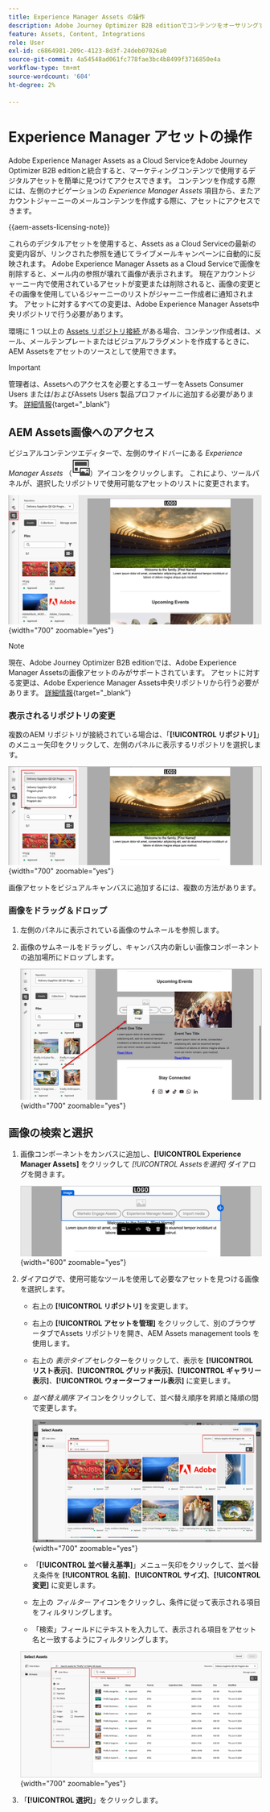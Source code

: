 ```yaml
---
title: Experience Manager Assets の操作
description: Adobe Journey Optimizer B2B editionでコンテンツをオーサリングする際に、接続されたAEM Assets リポジトリの画像アセットを使用する方法について説明します。
feature: Assets, Content, Integrations
role: User
exl-id: c6864981-209c-4123-8d3f-24deb07026a0
source-git-commit: 4a54548ad061fc778fae3bc4b8499f3716850e4a
workflow-type: tm+mt
source-wordcount: '604'
ht-degree: 2%

---
```


# Experience Manager アセットの操作

Adobe Experience Manager Assets as a Cloud ServiceをAdobe Journey Optimizer B2B editionと統合すると、マーケティングコンテンツで使用するデジタルアセットを簡単に見つけてアクセスできます。 コンテンツを作成する際には、左側のナビゲーションの _Experience Manager Assets_ 項目から、またアカウントジャーニーのメールコンテンツを作成する際に、アセットにアクセスできます。

{{aem-assets-licensing-note}}

これらのデジタルアセットを使用すると、Assets as a Cloud Serviceの最新の変更内容が、リンクされた参照を通じてライブメールキャンペーンに自動的に反映されます。 Adobe Experience Manager Assets as a Cloud Serviceで画像を削除すると、メール内の参照が壊れて画像が表示されます。 現在アカウントジャーニー内で使用されているアセットが変更または削除されると、画像の変更とその画像を使用しているジャーニーのリストがジャーニー作成者に通知されます。 アセットに対するすべての変更は、Adobe Experience Manager Assets中央リポジトリで行う必要があります。

環境に 1 つ以上の [Assets リポジトリ接続 ](../admin/configure-aem-repositories.md) がある場合、コンテンツ作成者は、メール、メールテンプレートまたはビジュアルフラグメントを作成するときに、AEM Assetsをアセットのソースとして使用できます。

>[!IMPORTANT]
>
>管理者は、Assetsへのアクセスを必要とするユーザーをAssets Consumer Users または/およびAssets Users 製品プロファイルに追加する必要があります。 [詳細情報](https://experienceleague.adobe.com/en/docs/experience-manager-cloud-service/content/security/ims-support#managing-products-and-user-access-in-admin-console){target="_blank"}

## AEM Assets画像へのアクセス

ビジュアルコンテンツエディターで、左側のサイドバーにある _Experience Manager Assets_ （![Experience Manager Assets アイコン ](../../assets/do-not-localize/icon-assets-aem.svg)）アイコンをクリックします。 これにより、ツールパネルが、選択したリポジトリで使用可能なアセットのリストに変更されます。

![Assets セレクターアイコンをクリックして、画像アセットにアクセスする ](./assets/content-assets-selector-aem-assets.png){width="700" zoomable="yes"}

>[!NOTE]
>
>現在、Adobe Journey Optimizer B2B editionでは、Adobe Experience Manager Assetsの画像アセットのみがサポートされています。 アセットに対する変更は、Adobe Experience Manager Assets中央リポジトリから行う必要があります。 [詳細情報](https://experienceleague.adobe.com/en/docs/experience-manager-cloud-service/content/assets/manage/manage-digital-assets){target="_blank"}

### 表示されるリポジトリの変更

複数のAEM リポジトリが接続されている場合は、「**[!UICONTROL リポジトリ]**」のメニュー矢印をクリックして、左側のパネルに表示するリポジトリを選択します。

![AEM Assets リポジトリを選択して画像アセットにアクセスする ](./assets/content-assets-selector-aem-repo.png){width="700" zoomable="yes"}

画像アセットをビジュアルキャンバスに追加するには、複数の方法があります。

### 画像をドラッグ＆ドロップ

1. 左側のパネルに表示されている画像のサムネールを参照します。

1. 画像のサムネールをドラッグし、キャンバス内の新しい画像コンポーネントの追加場所にドロップします。

   ![ 画像アセットをドラッグ&amp;ドロップ ](./assets/content-drag-drop-image-aem-assets.png){width="700" zoomable="yes"}

## 画像の検索と選択

1. 画像コンポーネントをカンバスに追加し、**[!UICONTROL Experience Manager Assets]** をクリックして _[!UICONTROL Assetsを選択]_ ダイアログを開きます。

   ![ 画像コンポーネントのアセットの選択 ](./assets/content-image-component-empty.png){width="600" zoomable="yes"}

1. ダイアログで、使用可能なツールを使用して必要なアセットを見つける画像を選択します。

   * 右上の **[!UICONTROL リポジトリ]** を変更します。

   * 右上の **[!UICONTROL アセットを管理]** をクリックして、別のブラウザータブでAssets リポジトリを開き、AEM Assets management tools を使用します。

   * 右上の _表示タイプ_ セレクターをクリックして、表示を **[!UICONTROL リスト表示]**、**[!UICONTROL グリッド表示]**、**[!UICONTROL ギャラリー表示]**、**[!UICONTROL ウォーターフォール表示]** に変更します。

   * _並べ替え順序_ アイコンをクリックして、並べ替え順序を昇順と降順の間で変更します。

     ![Assetsを選択ダイアログのツールを使用し、画像アセットを検索して選択します ](./assets/content-select-assets-dialog-aem.png){width="700" zoomable="yes"}

   * 「**[!UICONTROL 並べ替え基準]**」メニュー矢印をクリックして、並べ替え条件を **[!UICONTROL 名前]**、**[!UICONTROL サイズ]**、**[!UICONTROL 変更]** に変更します。

   * 左上の _フィルター_ アイコンをクリックし、条件に従って表示される項目をフィルタリングします。

   * 「検索」フィールドにテキストを入力して、表示される項目をアセット名と一致するようにフィルタリングします。

   ![ フィルターと検索フィールドを使用してアセットを検索します ](./assets/content-select-assets-dialog-aem-filter.png){width="700" zoomable="yes"}

1. 「**[!UICONTROL 選択]**」をクリックします。
<!-- 

## Upload assets

To import files to Assets as a Cloud Service, you first need to browse or create the folder to be used for storage. You can then import an asset and add it to your email content. After assets are uploaded, you can [use the image assets as you author content](./assets-overview.md#add-assets-to-your-content).

1. While authoring your content in the email designer, drag an image element into the canvas. 

   The properties on the right reflect the image element selection. 

1. Click **[!UICONTROL Import media]** to open the _[!UICONTROL Upload image]_ dialog.

1. If your file system is open to your image file, drag and drop the file on the box in the dialog.

   ![Upload image file to Assets repository](./assets/email-designer-image-upload.png){width="700" zoomable="yes"}

   You can also click the **[!UICONTROL Select a file from your computer]** link and use your file system to locate and select the image file. Click Open and the image file is displayed in the box.

1. Click **[!UICONTROL Import]**.
-->
